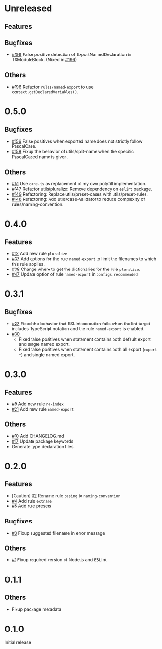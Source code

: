 # Unreleased
## Features
## Bugfixes
* [#198](https://github.com/epaew/eslint-plugin-filenames-simple/pull/198)
False positive detection of ExportNamedDeclaration in TSModuleBlock. (Mixed in [#196](https://github.com/epaew/eslint-plugin-filenames-simple/pull/196))

## Others
* [#196](https://github.com/epaew/eslint-plugin-filenames-simple/pull/196)
Refactor `rules/named-export` to use `context.getDeclaredVariables()`.

# 0.5.0
## Bugfixes
* [#156](https://github.com/epaew/eslint-plugin-filenames-simple/pull/156)
False positives when exported name does not strictly follow PascalCase.
* [#158](https://github.com/epaew/eslint-plugin-filenames-simple/pull/158)
Fixup the behavior of utils/split-name when the specific PascalCased name is given.

## Others
* [#51](https://github.com/epaew/eslint-plugin-filenames-simple/pull/51)
Use `core-js` as replacement of my own polyfill implementation.
* [#147](https://github.com/epaew/eslint-plugin-filenames-simple/pull/147)
Refactor utils/pluralize: Remove dependency on `eslint` package.
* [#149](https://github.com/epaew/eslint-plugin-filenames-simple/pull/149)
Refactoring: Replace utils/preset-cases with utils/preset-rules.
* [#148](https://github.com/epaew/eslint-plugin-filenames-simple/pull/148)
Refactoring: Add utils/case-validator to reduce complexity of rules/naming-convention.

# 0.4.0
## Features
* [#12](https://github.com/epaew/eslint-plugin-filenames-simple/pull/12) Add new rule `pluralize`
* [#37](https://github.com/epaew/eslint-plugin-filenames-simple/pull/37)
Add options for the rule `named-export` to limit the filenames to which this rule applies.
* [#38](https://github.com/epaew/eslint-plugin-filenames-simple/pull/38)
Change where to get the dictionaries for the rule `pluralize`.
* [#47](https://github.com/epaew/eslint-plugin-filenames-simple/pull/47)
Update option of rule `named-export` in `configs.recommended`

# 0.3.1
## Bugfixes
* [#27](https://github.com/epaew/eslint-plugin-filenames-simple/pull/27)
Fixed the behavior that ESLint execution fails when the lint target includes TypeScript notation and the rule `named-export` is enabled.
* [#30](https://github.com/epaew/eslint-plugin-filenames-simple/pull/30)
    * Fixed false positives when statement contains both default export and single named export.
    * Fixed false positives when statement contains both all export (`export *`) and single named export.

# 0.3.0
## Features
* [#9](https://github.com/epaew/eslint-plugin-filenames-simple/pull/9) Add new rule `no-index`
* [#21](https://github.com/epaew/eslint-plugin-filenames-simple/pull/21) Add new rule `named-export`

## Others
* [#10](https://github.com/epaew/eslint-plugin-filenames-simple/pull/10) Add CHANGELOG.md
* [#17](https://github.com/epaew/eslint-plugin-filenames-simple/pull/17) Update package keywords
* Generate type declaration files

# 0.2.0
## Features
* [Caution] [#2](https://github.com/epaew/eslint-plugin-filenames-simple/pull/2) Rename rule `casing` to `naming-convention`
* [#4](https://github.com/epaew/eslint-plugin-filenames-simple/pull/4) Add rule `extname`
* [#5](https://github.com/epaew/eslint-plugin-filenames-simple/pull/5) Add rule presets

## Bugfixes
* [#3](https://github.com/epaew/eslint-plugin-filenames-simple/pull/3) Fixup suggested filename in error message

## Others
* [#1](https://github.com/epaew/eslint-plugin-filenames-simple/pull/1) Fixup required version of Node.js and ESLint

# 0.1.1
## Others
* Fixup package metadata

# 0.1.0
Initial release
